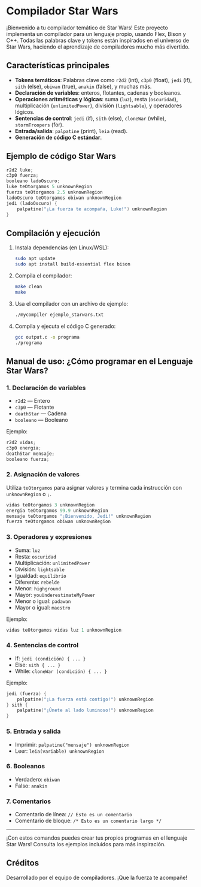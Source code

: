 # Compilador Star Wars

¡Bienvenido a tu compilador temático de Star Wars! Este proyecto implementa un compilador para un lenguaje propio, usando Flex, Bison y C++. Todas las palabras clave y tokens están inspirados en el universo de Star Wars, haciendo el aprendizaje de compiladores mucho más divertido.

## Características principales
- **Tokens temáticos**: Palabras clave como `r2d2` (int), `c3p0` (float), `jedi` (if), `sith` (else), `obiwan` (true), `anakin` (false), y muchas más.
- **Declaración de variables**: enteros, flotantes, cadenas y booleanos.
- **Operaciones aritméticas y lógicas**: suma (`luz`), resta (`oscuridad`), multiplicación (`unlimitedPower`), división (`lightsable`), y operadores lógicos.
- **Sentencias de control**: `jedi` (if), `sith` (else), `cloneWar` (while), `stormTroopers` (for).
- **Entrada/salida**: `palpatine` (print), `leia` (read).
- **Generación de código C estándar**.

## Ejemplo de código Star Wars
```c
r2d2 luke;
c3p0 fuerza;
booleano ladoOscuro;
luke teOtorgamos 5 unknownRegion
fuerza teOtorgamos 2.5 unknownRegion
ladoOscuro teOtorgamos obiwan unknownRegion
jedi (ladoOscuro) {
    palpatine("¡La fuerza te acompaña, Luke!") unknownRegion
}
```

## Compilación y ejecución
1. Instala dependencias (en Linux/WSL):
   ```sh
   sudo apt update
   sudo apt install build-essential flex bison
   ```
2. Compila el compilador:
   ```sh
   make clean
   make
   ```
3. Usa el compilador con un archivo de ejemplo:
   ```sh
   ./mycompiler ejemplo_starwars.txt
   ```
4. Compila y ejecuta el código C generado:
   ```sh
   gcc output.c -o programa
   ./programa
   ```

## Manual de uso: ¿Cómo programar en el Lenguaje Star Wars?

### 1. Declaración de variables
- `r2d2` — Entero
- `c3p0` — Flotante
- `deathStar` — Cadena
- `booleano` — Booleano

Ejemplo:
```c
r2d2 vidas;
c3p0 energia;
deathStar mensaje;
booleano fuerza;
```

### 2. Asignación de valores
Utiliza `teOtorgamos` para asignar valores y termina cada instrucción con `unknownRegion` o `;`.
```c
vidas teOtorgamos 3 unknownRegion
energia teOtorgamos 99.9 unknownRegion
mensaje teOtorgamos "¡Bienvenido, Jedi!" unknownRegion
fuerza teOtorgamos obiwan unknownRegion
```

### 3. Operadores y expresiones
- Suma: `luz`
- Resta: `oscuridad`
- Multiplicación: `unlimitedPower`
- División: `lightsable`
- Igualdad: `equilibrio`
- Diferente: `rebelde`
- Menor: `highground`
- Mayor: `youUnderestimateMyPower`
- Menor o igual: `padawan`
- Mayor o igual: `maestro`

Ejemplo:
```c
vidas teOtorgamos vidas luz 1 unknownRegion
```

### 4. Sentencias de control
- If: `jedi (condición) { ... }`
- Else: `sith { ... }`
- While: `cloneWar (condición) { ... }`

Ejemplo:
```c
jedi (fuerza) {
    palpatine("¡La fuerza está contigo!") unknownRegion
} sith {
    palpatine("¡Únete al lado luminoso!") unknownRegion
}
```

### 5. Entrada y salida
- Imprimir: `palpatine("mensaje") unknownRegion`
- Leer: `leia(variable) unknownRegion`

### 6. Booleanos
- Verdadero: `obiwan`
- Falso: `anakin`

### 7. Comentarios
- Comentario de línea: `// Esto es un comentario`
- Comentario de bloque: `/* Esto es un comentario largo */`

---

¡Con estos comandos puedes crear tus propios programas en el lenguaje Star Wars! Consulta los ejemplos incluidos para más inspiración.

## Créditos
Desarrollado por el equipo de compiladores. ¡Que la fuerza te acompañe!